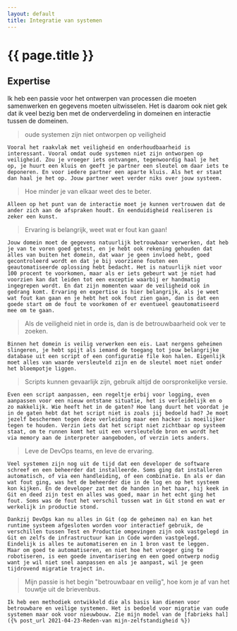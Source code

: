 ```yaml
---
layout: default
title: Integratie van systemen
---
```

# {{ page.title }}

## Expertise

  Ik heb een passie voor het ontwerpen van processen die moeten samenwerken en gegevens moeten uitwisselen. 
  Het is daarom ook niet gek dat ik veel bezig ben met de onderverdeling in domeinen en interactie tussen de domeinen. 
  
  > oude systemen zijn niet ontworpen op veiligheid

    Vooral het raakvlak met veiligheid en onderhoudbaarheid is interessant. Vooral omdat oude systemen niet zijn ontworpen op veiligheid. Zou je vroeger iets ontvangen, tegenwoordig haal je het op, je huurt een kluis en geeft je partner een sleutel om daar iets te deponeren. En voor iedere partner een aparte kluis. Als het er staat dan haal je het op. Jouw partner weet verder niks over jouw systeem. 
  
  >Hoe minder je van elkaar weet des te beter. 
  
    Alleen op het punt van de interactie moet je kunnen vertrouwen dat de ander zich aan de afspraken houdt. En eenduidigheid realiseren is zeker een kunst.

  > Ervaring is belangrijk, weet wat er fout kan gaan!

    Jouw domein moet de gegevens natuurlijk betrouwbaar verwerken, dat heb je van te voren goed getest, en je hebt ook rekening gehouden dat alles van buiten het domein, dat waar je geen invloed hebt, goed gecontroleerd wordt en dat je bij voorziene fouten een geautomatiseerde oplossing hebt bedacht. Het is natuurlijk niet voor 100 procent te voorkomen, maar als er iets gebeurt wat je niet had voorzien kan dat leiden tot een exceptie waarbij er handmatig ingegrepen wordt. En dat zijn momenten waar de veiligheid ook in gedrang komt. Ervaring en expertise is hier belangrijk, als je weet wat fout kan gaan en je hebt het ook fout zien gaan, dan is dat een goede start om de fout te voorkomen of er eventueel geautomatiseerd mee om te gaan.

  >Als de veiligheid niet in orde is, dan is de betrouwbaarheid ook ver te zoeken.

    Binnen het domein is veilig verwerken een eis. Laat nergens geheimen slingeren, je hebt spijt als iemand de toegang tot jouw belangrijke database uit een script of een configuratie file kon halen. Eigenlijk moet alles van waarde versleuteld zijn en de sleutel moet niet onder het bloempotje liggen.

  > Scripts kunnen gevaarlijk zijn, gebruik altijd de oorspronkelijke versie.

    Even een script aanpassen, een regeltje erbij voor logging, even aanpassen voor een nieuw ontstane situatie, het is verleidelijk en o zo makkelijk. Wie heeft het in de gaten? Hoe lang duurt het voordat je in de gaten hebt dat het script niet is zoals jij bedoeld had? Je moet jezelf beschermen tegen deze verleiding maar een hacker is moeilijker tegen te houden. Verzin iets dat het script niet zichtbaar op systeem staat, om te runnen komt het uit een versleutelde bron en wordt het via memory aan de interpreter aangeboden, of verzin iets anders. 

  > Leve de DevOps teams, en leve de ervaring.

    Veel systemen zijn nog uit de tijd dat een developer de software schreef en een beheerder dat installeerde. Soms ging dat installeren automatisch, of via een handleiding, of een combinatie. En als er dan wat fout ging, was het de beheerder die in de log en op het systeem kon kijken. En de developer zat met de handen in het haar, hij keek in Git en deed zijn test en alles was goed, maar in het echt ging het fout. Soms was de fout het verschil tussen wat in Git stond en wat er werkelijk in productie stond.

    Dankzij DevOps kan nu alles in Git (op de geheimen na) en kan het runtime systeem afgesloten worden voor interactief gebruik, de verschillen tussen Test en Productie omgevingen zijn ook vastgelegd in Git en zelfs de infrastructuur kan in Code worden vastgelegd. Eindelijk is alles te automatiseren en in 1 bron vast te leggen.
    Maar om goed te automatiseren, en niet hoe het vroeger ging te robotiseren, is een goede inventarisering en een goed ontwerp nodig want je wil niet snel aanpassen en als je aanpast, wil je geen tijdrovend migratie traject in.

  > Mijn passie is het begin "betrouwbaar en veilig", hoe kom je af van het touwtje uit de brievenbus.

    Ik heb een methodiek ontwikkeld die als basis kan dienen voor betrouwbare en veilige systemen. Het is bedoeld voor migratie van oude systemen maar ook voor nieuwbouw. Zie mijn model van de [fabrieks hal]({% post_url 2021-04-23-Reden-van mijn-zelfstandigheid %}) 
